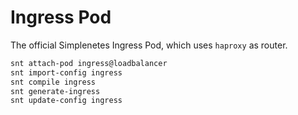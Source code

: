 # Ingress Pod

The official Simplenetes Ingress Pod, which uses `haproxy` as router.

```sh
snt attach-pod ingress@loadbalancer
snt import-config ingress
snt compile ingress
snt generate-ingress
snt update-config ingress
```
